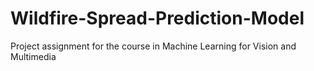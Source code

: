 # Wildfire-Spread-Prediction-Model
Project assignment for the course in Machine Learning for Vision and Multimedia
